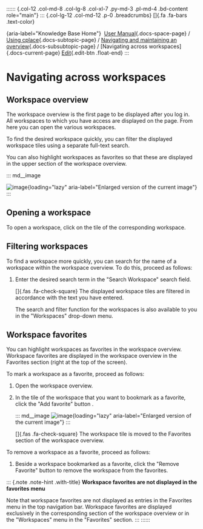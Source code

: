 :::::: {.col-12 .col-md-8 .col-lg-8 .col-xl-7 .py-md-3 .pl-md-4 .bd-content role="main"}
::: {.col-lg-12 .col-md-12 .p-0 .breadcrumbs}
[]{.fa .fa-bars .text-color}

[](https://docs.cplace.io/){aria-label="Knowledge Base Home"}  [User
Manual](/user-manual-en/){.docs-space-page} / [Using
cplace](/user-manual-en/cplace-anwenden/){.docs-subtopic-page} /
[Navigating and maintaining an
overview](/user-manual-en/cplace-anwenden/navigieren-und-ueberblick-beh/){.docs-subsubtopic-page}
/ [Navigating across workspaces]{.docs-current-page} [
Edit](https://github.com/collaborationfactory/cplace-doc-user-enu/blob/release/25.2/cplace-anwenden/navigieren-und-ueberblick-beh/navigation-ueber-arbeitsbereiche.md){.edit-btn
.float-end}
:::

# Navigating across workspaces

## Workspace overview

The workspace overview is the first page to be displayed after you log
in. All workspaces to which you have access are displayed on the page.
From here you can open the various workspaces.

To find the desired workspace quickly, you can filter the displayed
workspace tiles using a separate full-text search.

You can also highlight workspaces as favorites so that these are
displayed in the upper section of the workspace overview.

::: md__image
[](../../../graphics/kapitel-unabhaengig/arbeitsbereichsuebersicht-de.png)

![image](../../../graphics/kapitel-unabhaengig/arbeitsbereichsuebersicht-de.png){loading="lazy"
aria-label="Enlarged version of the current image"}
:::

## Opening a workspace

To open a workspace, click on the tile of the corresponding workspace.

## Filtering workspaces

To find a workspace more quickly, you can search for the name of a
workspace within the workspace overview. To do this, proceed as follows:

1.  Enter the desired search term in the "Search Workspace" search
    field.

    []{.fas .fa-check-square} The displayed workspace tiles are filtered
    in accordance with the text you have entered.

    The search and filter function for the workspaces is also available
    to you in the "Workspaces" drop-down menu.

## Workspace favorites

You can highlight workspaces as favorites in the workspace overview.
Workspace favorites are displayed in the workspace overview in the
Favorites section (right at the top of the screen).

To mark a workspace as a favorite, proceed as follows:

1.  Open the workspace overview.

2.  In the tile of the workspace that you want to bookmark as a
    favorite, click the "Add favorite" button .

    ::: md__image
    [](../../../graphics/cplace-anwenden/arbeitsbereich-favorit-hinzufuegen-de.png)
    ![image](../../../graphics/cplace-anwenden/arbeitsbereich-favorit-hinzufuegen-de.png){loading="lazy"
    aria-label="Enlarged version of the current image"}
    :::

    []{.fas .fa-check-square} The workspace tile is moved to the
    Favorites section of the workspace overview.

To remove a workspace as a favorite, proceed as follows:

1.  Beside a workspace bookmarked as a favorite, click the "Remove
    Favorite" button to remove the workspace from the favorites.

::: {.note .note-hint .with-title}
**Workspace favorites are not displayed in the favorites menu**

Note that workspace favorites are not displayed as entries in the
Favorites menu in the top navigation bar. Workspace favorites are
displayed exclusively in the corresponding section of the workspace
overview or in the "Workspaces" menu in the "Favorites" section.
:::
::::::
